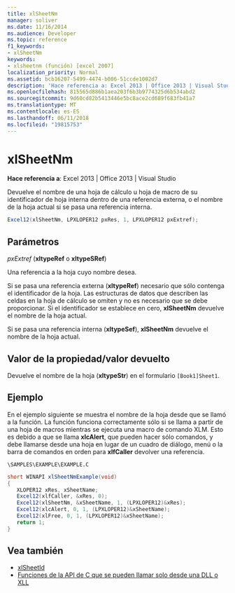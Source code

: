 ```yaml
---
title: xlSheetNm
manager: soliver
ms.date: 11/16/2014
ms.audience: Developer
ms.topic: reference
f1_keywords:
- xlSheetNm
keywords:
- xlsheetnm (función) [excel 2007]
localization_priority: Normal
ms.assetid: bcb16207-5499-4474-b006-51ccde1002d7
description: 'Hace referencia a: Excel 2013 | Office 2013 | Visual Studio'
ms.openlocfilehash: 815565d886b1aea203f6b3b9774325d6b534abd2
ms.sourcegitcommit: 9d60cd82b5413446e5bc8ace2cd689f683fb41a7
ms.translationtype: MT
ms.contentlocale: es-ES
ms.lasthandoff: 06/11/2018
ms.locfileid: "19815753"
---
```

# <a name="xlsheetnm"></a>xlSheetNm

**Hace referencia a**: Excel 2013 | Office 2013 | Visual Studio 
  
Devuelve el nombre de una hoja de cálculo u hoja de macro de su identificador de hoja interna dentro de una referencia externa, o el nombre de la hoja actual si se pasa una referencia interna.
  
```cs
Excel12(xlSheetNm, LPXLOPER12 pxRes, 1, LPXLOPER12 pxExtref);
```

## <a name="parameters"></a>Parámetros

_pxExtref_ (**xltypeRef** o **xltypeSRef**)
  
Una referencia a la hoja cuyo nombre desea.
  
Si se pasa una referencia externa (**xltypeRef**) necesario que sólo contenga el identificador de la hoja. Las estructuras de datos que describen las celdas en la hoja de cálculo se omiten y no es necesario que se debe proporcionar. Si el identificador se establece en cero, **xlSheetNm** devuelve el nombre de la hoja actual. 
  
Si se pasa una referencia interna (**xltypeSef**), **xlSheetNm** devuelve el nombre de la hoja actual. 
  
## <a name="property-valuereturn-value"></a>Valor de la propiedad/valor devuelto

Devuelve el nombre de la hoja (**xltypeStr**) en el formulario `[Book1]Sheet1`.
  
## <a name="example"></a>Ejemplo

En el ejemplo siguiente se muestra el nombre de la hoja desde que se llamó a la función. La función funciona correctamente sólo si se llama a partir de una hoja de macros mientras se ejecuta una macro de comando XLM. Esto es debido a que se llama **xlcAlert**, que pueden hacer sólo comandos, y debe llamarse desde una hoja en lugar de un cuadro de diálogo, menú o la barra de comandos en orden para **xlfCaller** devolver una referencia. 
  
`\SAMPLES\EXAMPLE\EXAMPLE.C`
  
```cs
short WINAPI xlSheetNmExample(void)
{
   XLOPER12 xRes, xSheetName;
   Excel12(xlfCaller, &xRes, 0);
   Excel12(xlSheetNm, &xSheetName, 1, (LPXLOPER12)&xRes);
   Excel12(xlcAlert, 0, 1, (LPXLOPER12)&xSheetName);
   Excel12(xlFree, 0, 1, (LPXLOPER12)&xSheetName);
   return 1;
}
```

## <a name="see-also"></a>Vea también

- [xlSheetId](xlsheetid.md)
- [Funciones de la API de C que se pueden llamar solo desde una DLL o XLL](c-api-functions-that-can-be-called-only-from-a-dll-or-xll.md)

